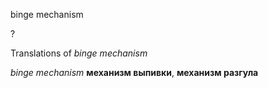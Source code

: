 binge mechanism

?


Translations of _binge mechanism_

_binge mechanism_
**механизм выпивки**, **механизм разгула**